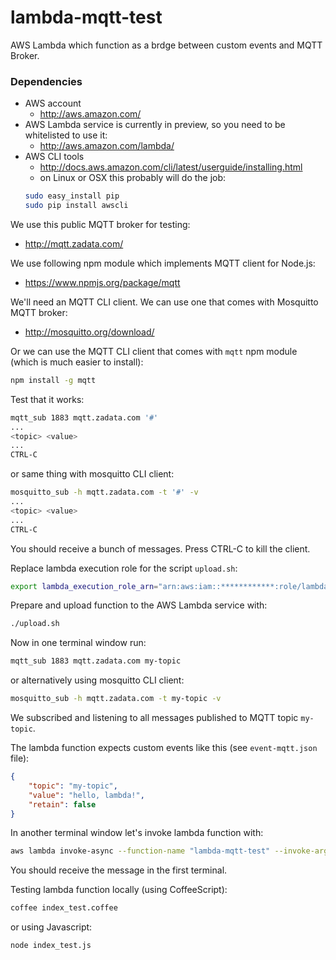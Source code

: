 # lambda-mqtt-test

AWS Lambda which function as a brdge between custom events and MQTT Broker.

### Dependencies

- AWS account
    - http://aws.amazon.com/
- AWS Lambda service is currently in preview, so you need to be whitelisted to use it:
    - http://aws.amazon.com/lambda/
- AWS CLI tools
    - http://docs.aws.amazon.com/cli/latest/userguide/installing.html
    - on Linux or OSX this probably will do the job:
    ``` bash
    sudo easy_install pip
    sudo pip install awscli
    ```


We use this public MQTT broker for testing:
- http://mqtt.zadata.com/

We use following npm module which implements MQTT client for Node.js:
- https://www.npmjs.org/package/mqtt

We'll need an MQTT CLI client.
We can use one that comes with Mosquitto MQTT broker:
- http://mosquitto.org/download/

Or we can use the MQTT CLI client that comes with `mqtt` npm module (which is much easier to install):

``` bash
npm install -g mqtt
```

Test that it works:

``` bash
mqtt_sub 1883 mqtt.zadata.com '#'
...
<topic> <value>
...
CTRL-C
```

or same thing with mosquitto CLI client:

``` bash
mosquitto_sub -h mqtt.zadata.com -t '#' -v
...
<topic> <value>
...
CTRL-C
```

You should receive a bunch of messages. Press CTRL-C to kill the client.



Replace lambda execution role for the script `upload.sh`:

``` bash
export lambda_execution_role_arn="arn:aws:iam::************:role/lambda_exec_role"
```

Prepare and upload function to the AWS Lambda service with:

``` bash
./upload.sh
```

Now in one terminal window run:

``` bash
mqtt_sub 1883 mqtt.zadata.com my-topic
```

or alternatively using mosquitto CLI client:

``` bash
mosquitto_sub -h mqtt.zadata.com -t my-topic -v
```


We subscribed and listening to all messages published to MQTT topic `my-topic`. 


The lambda function expects custom events like this (see `event-mqtt.json` file):

``` json
{
    "topic": "my-topic",
    "value": "hello, lambda!",
    "retain": false
}
```

In another terminal window let's invoke lambda function with:

``` bash
aws lambda invoke-async --function-name "lambda-mqtt-test" --invoke-args event-mqtt.json
```

You should receive the message in the first terminal.

Testing lambda function locally (using CoffeeScript):

``` bash
coffee index_test.coffee
```

or using Javascript:

``` bash
node index_test.js
```
